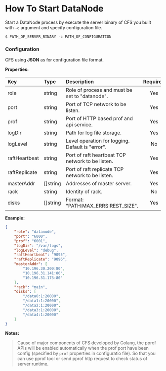 # How To Start DataNode

Start a DataNode process by execute the server binary of CFS you built with `-c` argument and specify configuration file.

```shell
$ PATH_OF_SERVER_BINARY -c PATH_OF_CONFIGURATION
```  

### Configuration

CFS using **JSON** as for configuration file format. 

**Properties:**

| Key           | Type     | Description                                      | Required |
| :---------    | :------- | :----------------------------------------------- | :------: |
| role          | string   | Role of process and must be set to "datanode".   | Yes      |
| port          | string   | Port of TCP network to be listen.                | Yes      |
| prof          | string   | Port of HTTP based prof and api service.         | Yes      |
| logDir        | string   | Path for log file storage.                       | Yes      |
| logLevel      | string   | Level operation for logging. Default is "error". | No       |
| raftHeartbeat | string   | Port of raft heartbeat TCP network to be listen. | Yes      |
| raftReplicate | string   | Port of raft replicate TCP network to be listen. | Yes      |
| masterAddr    | []string | Addresses of master server.                      | Yes      |
| rack          | string   | Identity of rack.                                | No       |
| disks         | []string | Format: "PATH:MAX_ERRS:REST_SIZE".               | Yes      |

**Example:**

```json
{
    "role": "datanode",
    "port": "6000",
    "prof": "6001",
    "logDir": "/var/logs",
    "logLevel": "debug",
    "raftHeartbeat": "9095",
    "raftReplicate": "9096",    
    "masterAddr": [
        "10.196.30.200:80",
        "10.196.31.141:80",
        "10.196.31.173:80"
    ],
    "rack": "main",
    "disks": [
        "/data0:1:20000",
        "/data1:1:20000",
        "/data2:1:20000",
        "/data3:1:20000",
        "/data4:1:20000"
    ]
}
```

**Notes:**
>Cause of major components of CFS developed by Golang, the pprof APIs will be enabled automatically when the prof port have been config (specified by `prof` properties in configuratio file). So that you can use pprof tool or send pprof http request to check status of server runtime.